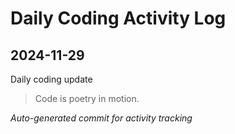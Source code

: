 # Daily Coding Activity Log

## 2024-11-29

Daily coding update

> Code is poetry in motion.

*Auto-generated commit for activity tracking*
